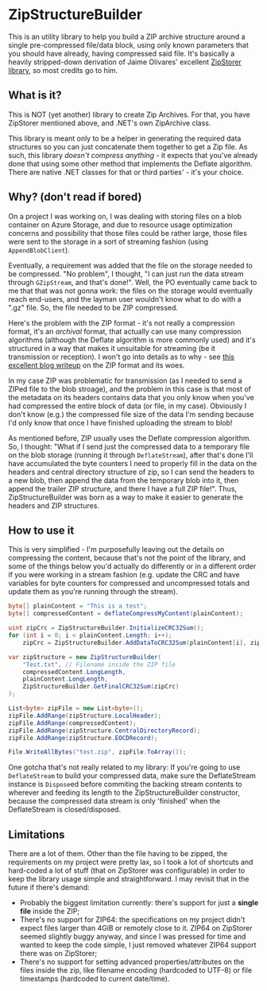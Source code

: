 # ZipStructureBuilder

This is an utility library to help you build a ZIP archive structure around a single pre-compressed file/data block, using only known parameters that you should have already, having compressed said file. It's basically a heavily stripped-down derivation of Jaime Olivares' excellent [ZipStorer library](https://github.com/jaime-olivares/zipstorer), so most credits go to him.

## What is it?

This is NOT (yet another) library to create Zip Archives. For that, you have ZipStorer mentioned above, and .NET's own ZipArchive class.

This library is meant only to be a helper in generating the required data structures so you can just concatenate them together to get a Zip file. As such, this library *doesn't compress anything* - it expects that you've already done that using some other method that implements the Deflate algorithm. There are native .NET classes for that or third parties' - it's your choice.

## Why? (don't read if bored)

On a project I was working on, I was dealing with storing files on a blob container on Azure Storage, and due to resource usage optimization concerns and possibility that those files could be rather large, those files were sent to the storage in a sort of streaming fashion (using `AppendBlobClient`).

Eventually, a requirement was added that the file on the storage needed to be compressed. "No problem", I thought, "I can just run the data stream through `GZipStream`, and that's done!". Well, the PO eventually came back to me that that was not gonna work: the files on the storage would eventually reach end-users, and the layman user wouldn't know what to do with a ".gz" file. So, the file needed to be ZIP compressed.

Here's the problem with the ZIP format - it's not really a compression format, it's an *archival* format, that actually can use many compression algorithms (although the Deflate algorithm is  more commonly used) and it's structured in a way that makes it unsuitable for streaming (be it transmission or reception). I won't go into details as to why - see [this excellent blog writeup](https://games.greggman.com/game/zip-rant/) on the ZIP format and its woes.

In my case ZIP was problematic for transmission (as I needed to send a ZIPed file to the blob stroage), and the problem in this case is that most of the metadata on its headers contains data that you only know when you've had compressed the entire block of data (or file, in my case). Obviously I don't know (e.g.) the compressed file size of the data I'm sending because I'd only know that once I have finished uploading the stream to blob!

As mentioned before, ZIP usually uses the Deflate compression algorithm. So, I thought: "What if I send just the compressed data to a temporary file on the blob storage (running it through `DeflateStream`), after that's done I'll have accumulated the byte counters I need to properly fill in the data on the headers and central directory structure of zip, so I can send the headers to a new blob, then append the data from the temporary blob into it, then append the trailer ZIP structure, and there I have a full ZIP file!". Thus, ZipStructureBuilder was born as a way to make it easier to generate the headers and ZIP structures.

## How to use it

This is very simplified - I'm purposefully leaving out the details on compressing the content, because that's not the point of the library, and some of the things below you'd actually do differently or in a different order if you were working in a stream fashion (e.g. update the CRC and have variables for byte counters for compressed and uncompressed totals and update them as you're running through the stream).

````csharp
byte[] plainContent = "This is a test";
byte[] compressedContent = deflateCompressMyContent(plainContent);

uint zipCrc = ZipStructureBuilder.InitializeCRC32Sum();
for (int i = 0; i < plainContent.Length; i++);
	zipCrc = ZipStructureBuilder.AddDataToCRC32Sum(plainContent[i], zipCrc);

var zipStructure = new ZipStructureBuilder(
	"Test.txt", // Filename inside the ZIP file
	compressedContent.LongLength,
	plainContent.LongLength,
	ZipStructureBuilder.GetFinalCRC32Sum(zipCrc)
);

List<byte> zipFile = new List<byte>();
zipFile.AddRange(zipStructure.LocalHeader);
zipFile.AddRange(compressedContent);
zipFile.AddRange(zipStructure.CentralDirectoryRecord);
zipFile.AddRange(zipStructure.EOCDRecord);

File.WriteAllBytes("test.zip", zipFile.ToArray());
````

One gotcha that's not really related to my library: If you're going to use `DeflateStream` to build your compressed data, make sure the DeflateStream instance is `Dispose`ed before commiting the backing stream contents to wherever and feeding its length to the ZipStructureBuilder constructor, because the compressed data stream is only 'finished' when the DeflateStream is closed/disposed.

## Limitations

There are a lot of them. Other than the file having to be zipped, the requirements on my project were pretty lax, so I took a lot of shortcuts and hard-coded a lot of stuff (that on ZipStorer was configurable) in order to keep the library usage simple and straightforward. I may revisit that in the future if there's demand:

 - Probably the biggest limitation currently: there's support for just a **single file** inside the ZIP;
 - There's no support for ZIP64: the specifications on my project didn't expect files larger than 4GiB or remotely close to it. ZIP64 on ZipStorer seemed slightly buggy anyway, and since I was pressed for time and wanted to keep the code simple, I just removed whatever ZIP64 support there was on ZipStorer;
 - There's no support for setting advanced properties/attributes on the files inside the zip, like filename encoding (hardcoded to UTF-8) or file timestamps (hardcoded to current date/time).
